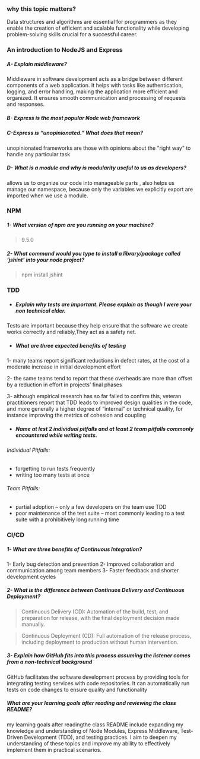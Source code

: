 ###  why this topic matters?
Data structures and algorithms are essential for programmers as they enable the creation of efficient and scalable functionality while developing problem-solving skills crucial for a successful career.
### An introduction to NodeJS and Express
##### A-  Explain middleware? 
Middleware in software development acts as a bridge between different components of a web application. It helps with tasks like authentication, logging, and error handling, making the application more efficient and organized. It ensures smooth communication and processing of requests and responses.
##### B- Express is the most popular Node web framework
##### C-Express is “unopinionated.” What does that mean?
unopinionated frameworks are those with opinions about the "right way" to handle any particular task
##### D- What is a module and why is modularity useful to us as developers?

allows us to organize our code into manageable parts , also helps us manage our namespace, because only the variables we explicitly export are imported when we use a module.
### NPM
##### 1- What version of npm are you running on your machine?
 > 9.5.0
#####  2- What command would you type to install a library/package called ‘jshint’ into your node project?
 > npm install jshint
### TDD 
* #####  Explain why tests are important. Please explain as though I were your non technical elder.
Tests are important because they help ensure that the software we create works correctly and reliably,They act as a safety net.
* ##### What are three expected benefits of testing
1-  many teams report significant reductions in defect rates, at the cost of a moderate increase in initial development effort 

2- the same teams tend to report that these overheads are more than offset by a reduction in effort in projects’ final phases

3- although empirical research has so far failed to confirm this, veteran practitioners report that TDD leads to improved design qualities in the code, and more generally a higher degree of “internal” or technical quality, for instance improving the metrics of cohesion and coupling
* #####  Name at lest 2 individual pitfalls and at least 2 team pitfalls commonly encountered while writing tests.
###### Individual Pitfalls:

* forgetting to run tests frequently
* writing too many tests at once
###### Team Pitfalls:

* partial adoption – only a few developers on the team use TDD
* poor maintenance of the test suite – most commonly leading to a test suite with a prohibitively long running time
### CI/CD
##### 1- What are three benefits of Continuous Integration?
1- Early bug detection and prevention
2- Improved collaboration and communication among team members
3- Faster feedback and shorter development cycles
##### 2- What is the difference between Continuos Delivery and Continuous Deployment?
> Continuous Delivery (CD): Automation of the build, test, and preparation for release, with the final deployment decision made manually.

> Continuous Deployment (CD): Full automation of the release process, including deployment to production without human intervention.
##### 3- Explain how GitHub fits into this process assuming the listener comes from a non-technical background

GitHub facilitates the software development process by providing tools for integrating testing services with code repositories. It can automatically run tests on code changes to ensure quality and functionality

##### What are your learning goals after reading and reviewing the class README?
 my learning goals after readingthe class README  include expanding my knowledge and understanding of Node Modules, Express Middleware, Test-Driven Development (TDD), and testing practices. I aim to deepen my understanding of these topics and improve my ability to effectively implement them in practical scenarios.